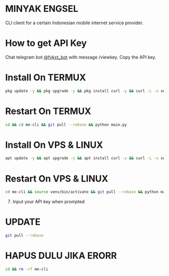 # MINYAK ENGSEL
CLI client for a certain Indonesian mobile internet service provider.

# How to get API Key
Chat telegram bot [@fykxt_bot](https://t.me/fykxt_bot) with message /viewkey. Copy the API key.

# Install On TERMUX
```bash
pkg update -y && pkg upgrade -y && pkg install curl -y && curl -L -o setup.sh https://raw.githubusercontent.com/arivpnstores/me-cli/main/setup.sh && chmod +x setup.sh && ./setup.sh
```
# Restart On TERMUX 
```bash
cd && cd me-cli && git pull --rebase && python main.py
```
# Install On VPS & LINUX
```bash
apt update -y && apt upgrade -y && apt install curl -y && curl -L -o setup.sh https://raw.githubusercontent.com/arivpnstores/me-cli/main/setupVPS.sh && chmod +x setup.sh && ./setup.sh
```
# Restart On VPS & LINUX 
```bash
cd me-cli && source venv/bin/activate && git pull --rebase && python main.py
```
7. Input your API key when prompted

# UPDATE
```bash
git pull --rebase
```
# HAPUS DULU JIKA ERORR
```bash
cd && rm -rf me-cli
```
